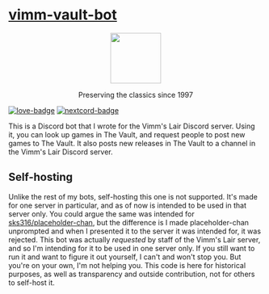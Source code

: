 # [vimm-vault-bot](https://vimm.net)
<p align="center">
  <img height=100 src="https://vimm.net/images/vimm6.png">
</p>
<p align="center">
  Preserving the classics since 1997
</p>

[![love-badge][]][love] [![nextcord-badge][]][nextcord]

This is a Discord bot that I wrote for the Vimm's Lair Discord server. Using it, you can look up games in The Vault, and request people to post new games to The Vault. It also posts new releases in The Vault to a channel in the Vimm's Lair Discord server.

## Self-hosting
Unlike the rest of my bots, self-hosting this one is not supported. It's made for one server in particular, and as of now is intended to be used in that server only. You could argue the same was intended for [sks316/placeholder-chan](https://github.com/sks316/placeholder-chan), but the difference is I made placeholder-chan unprompted and when I presented it to the server it was intended for, it was rejected. This bot was actually *requested* by staff of the Vimm's Lair server, and so I'm intending for it to be used in one server only. If you still want to run it and want to figure it out yourself, I can't and won't stop you. But you're on your own, I'm not helping you. This code is here for historical purposes, as well as transparency and outside contribution, not for others to self-host it.

[love]: https://lillie2523.carrd.co
[love-badge]: https://custom-icon-badges.herokuapp.com/badge/-Made%20with%20love...-555555?style=for-the-badge&logo=heart

[nextcord]: https://github.com/nextcord/nextcord
[nextcord-badge]: https://custom-icon-badges.herokuapp.com/badge/-...and%20Nextcord-555555?style=for-the-badge&logo=nextcord
